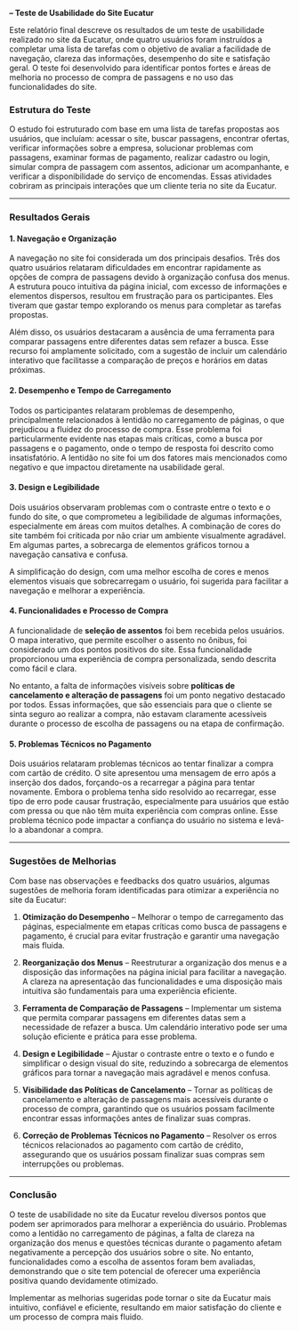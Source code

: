 **– Teste de Usabilidade do Site Eucatur**

Este relatório final descreve os resultados de um teste de usabilidade realizado no site da Eucatur, onde quatro usuários foram instruídos a completar uma lista de tarefas com o objetivo de avaliar a facilidade de navegação, clareza das informações, desempenho do site e satisfação geral. O teste foi desenvolvido para identificar pontos fortes e áreas de melhoria no processo de compra de passagens e no uso das funcionalidades do site.

### Estrutura do Teste

O estudo foi estruturado com base em uma lista de tarefas propostas aos usuários, que incluíam: acessar o site, buscar passagens, encontrar ofertas, verificar informações sobre a empresa, solucionar problemas com passagens, examinar formas de pagamento, realizar cadastro ou login, simular compra de passagem com assentos, adicionar um acompanhante, e verificar a disponibilidade do serviço de encomendas. Essas atividades cobriram as principais interações que um cliente teria no site da Eucatur.

---

### Resultados Gerais

#### **1. Navegação e Organização**
A navegação no site foi considerada um dos principais desafios. Três dos quatro usuários relataram dificuldades em encontrar rapidamente as opções de compra de passagens devido à organização confusa dos menus. A estrutura pouco intuitiva da página inicial, com excesso de informações e elementos dispersos, resultou em frustração para os participantes. Eles tiveram que gastar tempo explorando os menus para completar as tarefas propostas.

Além disso, os usuários destacaram a ausência de uma ferramenta para comparar passagens entre diferentes datas sem refazer a busca. Esse recurso foi amplamente solicitado, com a sugestão de incluir um calendário interativo que facilitasse a comparação de preços e horários em datas próximas.

#### **2. Desempenho e Tempo de Carregamento**
Todos os participantes relataram problemas de desempenho, principalmente relacionados à lentidão no carregamento de páginas, o que prejudicou a fluidez do processo de compra. Esse problema foi particularmente evidente nas etapas mais críticas, como a busca por passagens e o pagamento, onde o tempo de resposta foi descrito como insatisfatório. A lentidão no site foi um dos fatores mais mencionados como negativo e que impactou diretamente na usabilidade geral.

#### **3. Design e Legibilidade**
Dois usuários observaram problemas com o contraste entre o texto e o fundo do site, o que comprometeu a legibilidade de algumas informações, especialmente em áreas com muitos detalhes. A combinação de cores do site também foi criticada por não criar um ambiente visualmente agradável. Em algumas partes, a sobrecarga de elementos gráficos tornou a navegação cansativa e confusa.

A simplificação do design, com uma melhor escolha de cores e menos elementos visuais que sobrecarregam o usuário, foi sugerida para facilitar a navegação e melhorar a experiência.

#### **4. Funcionalidades e Processo de Compra**
A funcionalidade de **seleção de assentos** foi bem recebida pelos usuários. O mapa interativo, que permite escolher o assento no ônibus, foi considerado um dos pontos positivos do site. Essa funcionalidade proporcionou uma experiência de compra personalizada, sendo descrita como fácil e clara.

No entanto, a falta de informações visíveis sobre **políticas de cancelamento e alteração de passagens** foi um ponto negativo destacado por todos. Essas informações, que são essenciais para que o cliente se sinta seguro ao realizar a compra, não estavam claramente acessíveis durante o processo de escolha de passagens ou na etapa de confirmação.

#### **5. Problemas Técnicos no Pagamento**
Dois usuários relataram problemas técnicos ao tentar finalizar a compra com cartão de crédito. O site apresentou uma mensagem de erro após a inserção dos dados, forçando-os a recarregar a página para tentar novamente. Embora o problema tenha sido resolvido ao recarregar, esse tipo de erro pode causar frustração, especialmente para usuários que estão com pressa ou que não têm muita experiência com compras online. Esse problema técnico pode impactar a confiança do usuário no sistema e levá-lo a abandonar a compra.

---

### Sugestões de Melhorias

Com base nas observações e feedbacks dos quatro usuários, algumas sugestões de melhoria foram identificadas para otimizar a experiência no site da Eucatur:

1. **Otimização do Desempenho** – Melhorar o tempo de carregamento das páginas, especialmente em etapas críticas como busca de passagens e pagamento, é crucial para evitar frustração e garantir uma navegação mais fluida.
   
2. **Reorganização dos Menus** – Reestruturar a organização dos menus e a disposição das informações na página inicial para facilitar a navegação. A clareza na apresentação das funcionalidades e uma disposição mais intuitiva são fundamentais para uma experiência eficiente.

3. **Ferramenta de Comparação de Passagens** – Implementar um sistema que permita comparar passagens em diferentes datas sem a necessidade de refazer a busca. Um calendário interativo pode ser uma solução eficiente e prática para esse problema.

4. **Design e Legibilidade** – Ajustar o contraste entre o texto e o fundo e simplificar o design visual do site, reduzindo a sobrecarga de elementos gráficos para tornar a navegação mais agradável e menos confusa.

5. **Visibilidade das Políticas de Cancelamento** – Tornar as políticas de cancelamento e alteração de passagens mais acessíveis durante o processo de compra, garantindo que os usuários possam facilmente encontrar essas informações antes de finalizar suas compras.

6. **Correção de Problemas Técnicos no Pagamento** – Resolver os erros técnicos relacionados ao pagamento com cartão de crédito, assegurando que os usuários possam finalizar suas compras sem interrupções ou problemas.

---

### Conclusão

O teste de usabilidade no site da Eucatur revelou diversos pontos que podem ser aprimorados para melhorar a experiência do usuário. Problemas como a lentidão no carregamento de páginas, a falta de clareza na organização dos menus e questões técnicas durante o pagamento afetam negativamente a percepção dos usuários sobre o site. No entanto, funcionalidades como a escolha de assentos foram bem avaliadas, demonstrando que o site tem potencial de oferecer uma experiência positiva quando devidamente otimizado.

Implementar as melhorias sugeridas pode tornar o site da Eucatur mais intuitivo, confiável e eficiente, resultando em maior satisfação do cliente e um processo de compra mais fluido.
